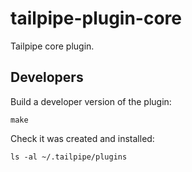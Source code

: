# tailpipe-plugin-core

Tailpipe core plugin.

## Developers

Build a developer version of the plugin:
```
make
```

Check it was created and installed:
```
ls -al ~/.tailpipe/plugins
```

